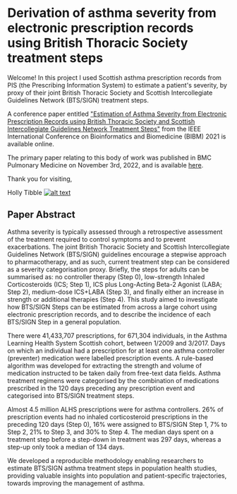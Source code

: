 <!-- Grab your social icons from https://github.com/carlsednaoui/gitsocial -->

# Derivation of asthma severity from electronic prescription records using British Thoracic Society treatment steps

Welcome!  In this project I used Scottish asthma prescription records from PIS (the Prescribing Information System) to estimate a patient's severity, by proxy of their joint British Thoracic Society and Scottish Intercollegiate Guidelines Network (BTS/SIGN) treatment steps.  

A conference paper entitled ["Estimation of Asthma Severity from Electronic Prescription Records using British Thoracic Society and Scottish Intercollegiate Guidelines Network Treatment Steps"](https://ieeexplore.ieee.org/abstract/document/9669455) from the IEEE International Conference on Bioinformatics and Biomedicine (BIBM) 2021 is available online.

The primary paper relating to this body of work was published in BMC Pulmonary Medicine on November 3rd, 2022, and is available [here](https://trebuchet.public.springernature.app/get_content/d1832c74-117c-414b-9bfb-3c7668e8d98c).

Thank you for visiting,

Holly Tibble [![alt text][1.2]][1]



## Paper Abstract
Asthma severity is typically assessed through a retrospective assessment of the treatment required to control symptoms and to prevent exacerbations. The joint British Thoracic Society and Scottish Intercollegiate Guidelines Network (BTS/SIGN) guidelines encourage a stepwise approach to pharmacotherapy, and as such, current
treatment step can be considered as a severity categorisation proxy. Briefly, the steps for adults can be summarised as: no controller therapy (Step 0), low-strength Inhaled Corticosteroids (ICS; Step 1), ICS plus Long-Acting Beta-2 Agonist (LABA; Step 2), medium-dose ICS+LABA (Step 3), and finally either an increase in strength or additional therapies (Step 4). This study aimed to investigate how BTS/SIGN Steps can be estimated from across a large cohort using electronic prescription records, and to describe the incidence of each BTS/SIGN Step in a general population.

There were 41,433,707 prescriptions, for 671,304 individuals, in the Asthma Learning Health System Scottish cohort, between 1/2009 and 3/2017. Days on which an individual had a prescription for at least one asthma controller (preventer) medication were labelled prescription events. A rule-based algorithm was developed for
extracting the strength and volume of medication instructed to be taken daily from free-text data fields. Asthma treatment regimens were categorised by the combination of medications prescribed in the 120 days preceding any prescription event and categorised into BTS/SIGN treatment steps.

Almost 4.5 million ALHS prescriptions were for asthma controllers. 26% of prescription events had no inhaled corticosteroid prescriptions in the preceding 120 days (Step 0), 16% were assigned to BTS/SIGN Step 1, 7% to Step 2, 21% to Step 3, and 30% to Step 4. The median days spent on a treatment step before a step-down in
treatment was 297 days, whereas a step-up only took a median of 134 days.

We developed a reproducible methodology enabling researchers to estimate BTS/SIGN asthma treatment steps in population health studies, providing valuable insights into population and patient-specific trajectories, towards improving the management of asthma.

[1]: https://twitter.com/HollyTibble
[1.2]: http://i.imgur.com/wWzX9uB.png



